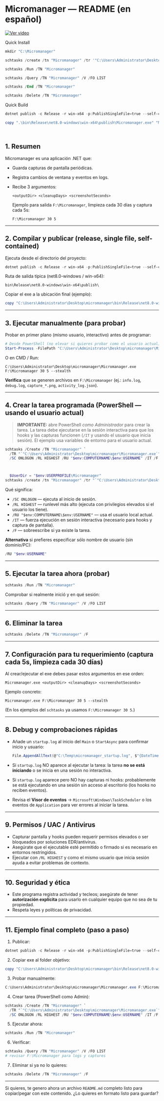 # Micromanager — README (en español)

[![Ver video](https://img.youtube.com/vi/1gIrfPWoSKG4dh5U4vHIv31r7RQjWWJpd/0.jpg)](https://drive.google.com/file/d/1gIrfPWoSKG4dh5U4vHIv31r7RQjWWJpd/view)

Quick Install 

```powershell
mkdir "C:\Micromanager" 

schtasks /create /tn "Micromanager" /tr '"C:\Users\Administrator\Desktop\micromanager\Micromanager.exe" "C:\Micromanager" 30 5 --stealth' /sc onlogon /rl highest /ru $env:USERNAME /it /f

schtasks /Run /TN "Micromanager"

schtasks /Query /TN "Micromanager" /V /FO LIST

schtasks /End /TN "Micromanager"

schtasks /Delete /TN "Micromanager"
```

Quick Build

```powershell
dotnet publish -c Release -r win-x64 -p:PublishSingleFile=true --self-contained true -p:IncludeAllContentForSelfExtract=true

copy ".\bin\Release\net8.0-windows\win-x64\publish\Micromanager.exe" "Micromanager.exe"
```





```powershell



```

## 1. Resumen

Micromanager es una aplicación .NET que:

* Guarda capturas de pantalla periódicas.
* Registra cambios de ventana y eventos en logs.
* Recibe 3 argumentos:

  ```text
  <outputDir> <cleanupDays> <screenshotSeconds>
  ```

  Ejemplo para salida `F:\Micromanager`, limpieza cada 30 días y captura cada 5s:

  ```text
  F:\Micromanager 30 5
  ```

---

## 2. Compilar y publicar (release, single file, self-contained)

Ejecuta desde el directorio del proyecto:

```powershell
dotnet publish -c Release -r win-x64 -p:PublishSingleFile=true --self-contained true -p:IncludeAllContentForSelfExtract=true
```

Ruta de salida típica (net8.0-windows / win-x64):

```
bin\Release\net8.0-windows\win-x64\publish\
```

Copiar el exe a la ubicación final (ejemplo):

```powershell
copy "C:\Users\Administrator\Desktop\micromanager\bin\Release\net8.0-windows\win-x64\publish\Micromanager.exe" "C:\Users\Administrator\Desktop\micromanager\Micromanager.exe"
```

---

## 3. Ejecutar manualmente (para probar)

Probar en primer plano (mismo usuario, interactivo) antes de programar:

```powershell
# Desde PowerShell (no elevar si quieres probar como el usuario actual)
Start-Process -FilePath "C:\Users\Administrator\Desktop\micromanager\Micromanager.exe" -ArgumentList "F:\Micromanager 30 5 --stealth" -Wait
```

O en CMD / Run:

```text
C:\Users\Administrator\Desktop\micromanager\Micromanager.exe F:\Micromanager 30 5 --stealth
```

**Verifica** que se generen archivos en `F:\Micromanager` (ej.: `info.log`, `debug.log`, `capture_*.png`, `activity_log.json`).

---

## 4. Crear la tarea programada (PowerShell — usando el usuario actual)

> **IMPORTANTE:** abre PowerShell *como Administrador* para crear la tarea. La tarea debe ejecutarse en la sesión interactiva para que los hooks y las capturas funcionen (`/IT` y usando el usuario que inicia sesión).
> El ejemplo usa variables de entorno para el usuario actual.

```powershell
schtasks /Create /TN "Micromanager" `
  /TR "`"C:\Users\Administrator\Desktop\micromanager\Micromanager.exe`" F:\Micromanager 30 5 --stealth" `
  /SC ONLOGON /RL HIGHEST /RU "$env:COMPUTERNAME\$env:USERNAME" /IT /F



  $UserDir = "$env:USERPROFILE\Micromanager"
schtasks /create /tn "Micromanager" /tr "`"C:\Users\Administrator\Desktop\micromanager\Micromanager.exe`" $UserDir 30 5 --stealth" /sc onlogon /rl highest /ru "$env:USERNAME" /it /f
```

Qué significa:

* `/SC ONLOGON` — ejecuta al inicio de sesión.
* `/RL HIGHEST` — runlevel más alto (ejecuta con privilegios elevados si el usuario los tiene).
* `/RU "$env:COMPUTERNAME\$env:USERNAME"` — usa el usuario local actual.
* `/IT` — fuerza ejecución en sesión interactiva (necesario para hooks y captura de pantalla).
* `/F` — sobreescribe si ya existe la tarea.

**Alternativa** si prefieres especificar sólo nombre de usuario (sin dominio/PC):

```powershell
/RU "$env:USERNAME"
```

---

## 5. Ejecutar la tarea ahora (probar)

```powershell
schtasks /Run /TN "Micromanager"
```

Comprobar si realmente inició y en qué sesión:

```powershell
schtasks /Query /TN "Micromanager" /V /FO LIST
```

---

## 6. Eliminar la tarea

```powershell
schtasks /Delete /TN "Micromanager" /F
```

---

## 7. Configuración para tu requerimiento (captura cada 5s, limpieza cada 30 días)

Al crear/ejecutar el exe debes pasar estos argumentos en ese orden:

```text
Micromanager.exe <outputDir> <cleanupDays> <screenshotSeconds>
```

Ejemplo concreto:

```text
Micromanager.exe F:\Micromanager 30 5 --stealth
```

(En los ejemplos del `schtasks` ya usamos `F:\Micromanager 30 5`.)

---

## 8. Debug y comprobaciones rápidas

* Añade un `startup.log` al inicio del `Main` o `StartAsync` para confirmar inicio y usuario:

  ```csharp
  File.AppendAllText(@"C:\Temp\micromanager_startup.log", $"{DateTime.Now} - Started - User:{Environment.UserName} - Interactive:{Environment.UserInteractive}{Environment.NewLine}");
  ```
* Si `startup.log` NO aparece al ejecutar la tarea: la tarea **no se está iniciando** o se inicia en una sesión no interactiva.
* Si `startup.log` aparece pero NO hay capturas ni hooks: probablemente se está ejecutando en una sesión sin acceso al escritorio (los hooks no reciben eventos).
* Revisa el **Visor de eventos** → `Microsoft\Windows\TaskScheduler` o los eventos de `Application` para ver errores al iniciar la tarea.

---

## 9. Permisos / UAC / Antivirus

* Capturar pantalla y hooks pueden requerir permisos elevados o ser bloqueados por soluciones EDR/antivirus.
* Asegúrate que el ejecutable esté permitido o firmado si es necesario en entornos restringidos.
* Ejecutar con `/RL HIGHEST` y como el mismo usuario que inicia sesión ayuda a evitar problemas de contexto.

---

## 10. Seguridad y ética

* Este programa registra actividad y tecleos; asegúrate de tener **autorización explícita** para usarlo en cualquier equipo que no sea de tu propiedad.
* Respeta leyes y políticas de privacidad.

---

## 11. Ejemplo final completo (paso a paso)

1. Publicar:

```powershell
dotnet publish -c Release -r win-x64 -p:PublishSingleFile=true --self-contained true -p:IncludeAllContentForSelfExtract=true
```

2. Copiar exe al folder objetivo:

```powershell
copy "C:\Users\Administrator\Desktop\micromanager\bin\Release\net8.0-windows\win-x64\publish\Micromanager.exe" "C:\Users\Administrator\Desktop\micromanager\Micromanager.exe"
```

3. Probar manualmente:

```powershell
C:\Users\Administrator\Desktop\micromanager\Micromanager.exe F:\Micromanager 30 5 --stealth
```

4. Crear tarea (PowerShell como Admin):

```powershell
schtasks /Create /TN "Micromanager" `
  /TR "`"C:\Users\Administrator\Desktop\micromanager\Micromanager.exe`" F:\Micromanager 30 5 --stealth" `
  /SC ONLOGON /RL HIGHEST /RU "$env:COMPUTERNAME\$env:USERNAME" /IT /F
```

5. Ejecutar ahora:

```powershell
schtasks /Run /TN "Micromanager"
```

6. Verificar:

```powershell
schtasks /Query /TN "Micromanager" /V /FO LIST
# revisar F:\Micromanager para logs y captures
```

7. Eliminar si ya no lo quieres:

```powershell
schtasks /Delete /TN "Micromanager" /F
```

---

Si quieres, te genero ahora un archivo `README.md` completo listo para copiar/pegar con este contenido. ¿Lo quieres en formato listo para guardar?
